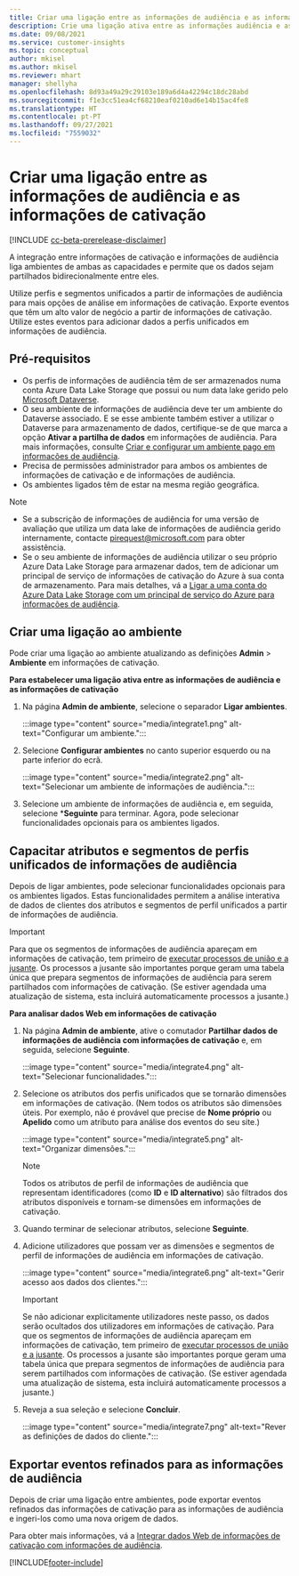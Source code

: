 ```yaml
---
title: Criar uma ligação entre as informações de audiência e as informações de cativação
description: Crie uma ligação ativa entre as informações audiência e as informações de cativação para permitir a partilha bidirecional de dados.
ms.date: 09/08/2021
ms.service: customer-insights
ms.topic: conceptual
author: mkisel
ms.author: mkisel
ms.reviewer: mhart
manager: shellyha
ms.openlocfilehash: 8d93a49a29c29103e189a6d4a42294c18dc28abd
ms.sourcegitcommit: f1e3cc51ea4cf68210eaf0210ad6e14b15ac4fe8
ms.translationtype: HT
ms.contentlocale: pt-PT
ms.lasthandoff: 09/27/2021
ms.locfileid: "7559032"
---
```

# <a name="create-a-link-between-audience-insights-and-engagement-insights"></a>Criar uma ligação entre as informações de audiência e as informações de cativação

[!INCLUDE [cc-beta-prerelease-disclaimer](includes/cc-beta-prerelease-disclaimer.md)]

A integração entre informações de cativação e informações de audiência liga ambientes de ambas as capacidades e permite que os dados sejam partilhados bidirecionalmente entre eles.

Utilize perfis e segmentos unificados a partir de informações de audiência para mais opções de análise em informações de cativação. Exporte eventos que têm um alto valor de negócio a partir de informações de cativação. Utilize estes eventos para adicionar dados a perfis unificados em informações de audiência.

## <a name="prerequisites"></a>Pré-requisitos

- Os perfis de informações de audiência têm de ser armazenados numa conta Azure Data Lake Storage que possui ou num data lake gerido pelo [Microsoft Dataverse](/powerapps/maker/data-platform/data-platform-intro.md). 
- O seu ambiente de informações de audiência deve ter um ambiente do Dataverse associado. E se esse ambiente também estiver a utilizar o Dataverse para armazenamento de dados, certifique-se de que marca a opção **Ativar a partilha de dados** em informações de audiência. Para mais informações, consulte [Criar e configurar um ambiente pago em informações de audiência](../audience-insights/get-started-paid.md).
- Precisa de permissões administrador para ambos os ambientes de informações de cativação e de informações de audiência.
- Os ambientes ligados têm de estar na mesma região geográfica.

> [!NOTE]
> - Se a subscrição de informações de audiência for uma versão de avaliação que utiliza um data lake de informações de audiência gerido internamente, contacte [pirequest@microsoft.com](mailto:pirequest@microsoft.com) para obter assistência. 
> - Se o seu ambiente de informações de audiência utilizar o seu próprio Azure Data Lake Storage para armazenar dados, tem de adicionar um principal de serviço de informações de cativação do Azure à sua conta de armazenamento. Para mais detalhes, vá a [Ligar a uma conta do Azure Data Lake Storage com um principal de serviço do Azure para informações de audiência](../audience-insights/connect-service-principal.md). 


## <a name="create-an-environment-link"></a>Criar uma ligação ao ambiente

Pode criar uma ligação ao ambiente atualizando as definições **Admin** > **Ambiente** em informações de cativação.

**Para estabelecer uma ligação ativa entre as informações de audiência e as informações de cativação**

1. Na página **Admin de ambiente**, selecione o separador **Ligar ambientes**.

    :::image type="content" source="media/integrate1.png" alt-text="Configurar um ambiente.":::

1. Selecione **Configurar ambientes** no canto superior esquerdo ou na parte inferior do ecrã.

     :::image type="content" source="media/integrate2.png" alt-text="Selecionar um ambiente de informações de audiência.":::

1. Selecione um ambiente de informações de audiência e, em seguida, selecione ***Seguinte** para terminar. Agora, pode selecionar funcionalidades opcionais para os ambientes ligados.
 
## <a name="enable-audience-insights-unified-profiles-attributes-and-segments"></a>Capacitar atributos e segmentos de perfis unificados de informações de audiência

Depois de ligar ambientes, pode selecionar funcionalidades opcionais para os ambientes ligados. Estas funcionalidades permitem a análise interativa de dados de clientes dos atributos e segmentos de perfil unificados a partir de informações de audiência.

> [!IMPORTANT]
> Para que os segmentos de informações de audiência apareçam em informações de cativação, tem primeiro de [executar processos de união e a jusante](../audience-insights/merge-entities.md). Os processos a jusante são importantes porque geram uma tabela única que prepara segmentos de informações de audiência para serem partilhados com informações de cativação. (Se estiver agendada uma atualização de sistema, esta incluirá automaticamente processos a jusante.)

**Para analisar dados Web em informações de cativação**

1. Na página **Admin de ambiente**, ative o comutador **Partilhar dados de informações de audiência com informações de cativação** e, em seguida, selecione **Seguinte**.

    :::image type="content" source="media/integrate4.png" alt-text="Selecionar funcionalidades.":::

1. Selecione os atributos dos perfis unificados que se tornarão dimensões em informações de cativação. (Nem todos os atributos são dimensões úteis. Por exemplo, não é provável que precise de **Nome próprio** ou **Apelido** como um atributo para análise dos eventos do seu site.)

    :::image type="content" source="media/integrate5.png" alt-text="Organizar dimensões.":::

   >[!NOTE]
   > Todos os atributos de perfil de informações de audiência que representam identificadores (como **ID** e **ID alternativo**) são filtrados dos atributos disponíveis e tornam-se dimensões em informações de cativação.

1. Quando terminar de selecionar atributos, selecione **Seguinte**.
1. Adicione utilizadores que possam ver as dimensões e segmentos de perfil de informações de audiência em informações de cativação.

    :::image type="content" source="media/integrate6.png" alt-text="Gerir acesso aos dados dos clientes.":::

   > [!IMPORTANT]
   > Se não adicionar explicitamente utilizadores neste passo, os dados serão ocultados dos utilizadores em informações de cativação.
   > Para que os segmentos de informações de audiência apareçam em informações de cativação, tem primeiro de [executar processos de união e a jusante](../audience-insights/merge-entities.md). Os processos a jusante são importantes porque geram uma tabela única que prepara segmentos de informações de audiência para serem partilhados com informações de cativação. (Se estiver agendada uma atualização de sistema, esta incluirá automaticamente processos a jusante.)

1. Reveja a sua seleção e selecione **Concluir**.

    :::image type="content" source="media/integrate7.png" alt-text="Rever as definições de dados do cliente.":::

## <a name="export-refined-events-to-audience-insights"></a>Exportar eventos refinados para as informações de audiência

Depois de criar uma ligação entre ambientes, pode exportar eventos refinados das informações de cativação para as informações de audiência e ingeri-los como uma nova origem de dados. 

Para obter mais informações, vá a [Integrar dados Web de informações de cativação com informações de audiência](../audience-insights/integrate-engagement-insights.md).

<!--
## Share engagement insights refined events with audience insights

After you create a link between environments, a new option becomes available for you to share [refined events](refined-events.md) with audience insights.

Consider the following when creating refined events for audience insights: 

- Provide a meaningful name for the refined event. It will be used as an activity name in audience insights.
- Select at least the following properties to create an activity in audience insights: 
    - Signal.Action.Name indicates the activity details.
    - Signal.User.Id maps with the customer ID.
    - Signal.View.Uri is a web address as a basis for segments or measures.
    - Signal.Export.Id is a primary key for events.
    - Signal.Timestamp determines the date and time for the activity.

To share refined events:

1. From the engagement insights menu, select **Data** and then select the **Events** tab.
2. On the **Action** menu, select **Share as activity**.

    :::image type="content" source="media/integrate8.png" alt-text="Data shared events settings.":::

3. You can view and stop actively shared events on the **Export and Sharing** tab.
4. -- per Michael K, we need a mock here (Mukesh needs to update to reflect what happens in AUI once a user shares a refined event (i.e. no longer AUI, data wrangler needs to go discover data in the storage, the shared event is available as a DS and entity, correct?)

### Attach refined events shared as activities to unified profiles in audience insights

You can bring customer web activity data from engagement insights into audience insights. In addition to transactional, demographic, or behavioral data, you can view activities on the web in unified customer profiles. You can then use these profiles to get insights such as segments, measures, and predictions for audience activation.

Follow the steps in [data unification](../audience-insights/data-unification.md) to map, match, and merge website authentication information to unified profiles in audience insights.

You can also share refined events that are now available in audience insights, identified as data sources and entities. 

Next, you can relate event data from engagement insights as unified activities in customer profiles.

### Relate refined event data as an activity of a customer profile

After unifying the data, you can configure the activity for the customer profile. For more information, go to [Customer activities](../audience-insights/activities.md).

:::image type="content" source="media/web-event-activity.png" alt-text="Activities page with expanded Edit activity pane.":::

Next, configure the new activity by using mapping elements: 

- **Primary Key**: Signal.Export.Id, a unique ID that is available for every event record in engagement insights. This property is automatically generated.

- **Timestamp**: Signal.Timestamp in the event property.

- **Event**: Signal.Name, the event name that you want to track.

- **Web address**: Signal.View.Uri that refers to the URI of the page that created the event.

- **Details**: Signal.Action.Name to represent the information to associate with the event. The selected property in this case indicates that the event is for email promotion.

- **Activity type**: In this example, we choose the existing activity type WebLog. This selection is a useful filter option to run prediction models or create segments based on this activity type.

- **Set up relationship**: This important setting ties the activity to existing customer profiles. **Signal.User.Id** is the identifier configured in the SDK to be collected. It relates to the user ID in other data sources that are configured in audience insights. 

This example configures the relationship between Signal.User.Id and RetailCustomers:CustomerRetailId, which is the primary key that was identified in the map step of the data unification process.

After processing the activities, you can review customer records and open a customer card to see activities from engagement insights in the timeline. 

> [!TIP]
> To find a customer ID that has an engagement insights activity, go to **Entities** and preview the data for the UnifiedActivity entity. **ActivityTypeDisplay = WebLog** contains the engagement insights activity configured in the preceding example. Copy the customer ID for one of those records and search<!--note from editor: Edit okay? I couldn't quite follow this.-- > for that ID on the **Customers** page.

--> 

[!INCLUDE[footer-include](../includes/footer-banner.md)]
